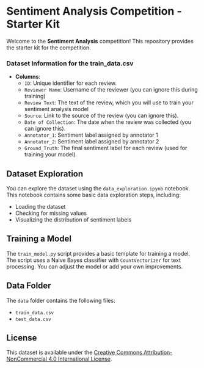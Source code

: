 # Sentiment Analysis Competition - Starter Kit

Welcome to the **Sentiment Analysis** competition! This repository provides the starter kit for the competition.

### Dataset Information for the train_data.csv
- **Columns**:
  - `ID`: Unique identifier for each review.
  - `Reviewer Name`: Username of the reviewer (you can ignore this during training)
  - `Review Text`: The text of the review, which you will use to train your sentiment analysis model
  - `Source`: Link to the source of the review (you can ignore this).
  - `Date of Collection`: The date when the review was collected (you can ignore this).
  - `Annotator_1`: Sentiment label assigned by annotator 1
  - `Annotator_2`: Sentiment label assigned by annotator 2
  - `Ground_Truth`: The final sentiment label for each review (used for training your model).


## Dataset Exploration

You can explore the dataset using the `data_exploration.ipynb` notebook. This notebook contains some basic data exploration steps, including:

- Loading the dataset
- Checking for missing values
- Visualizing the distribution of sentiment labels

## Training a Model

The `train_model.py` script provides a basic template for training a model. The script uses a Naive Bayes classifier with `CountVectorizer` for text processing. You can adjust the model or add your own improvements.

## Data Folder

The `data` folder contains the following files:
- `train_data.csv`
- `test_data.csv`

## License
This dataset is available under the [Creative Commons Attribution-NonCommercial 4.0 International License](https://creativecommons.org/licenses/by-nc/4.0/).